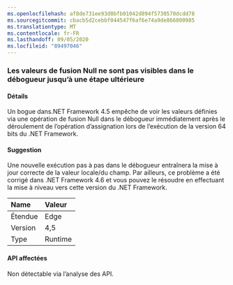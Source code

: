 ```yaml
---
ms.openlocfilehash: af8de731ee93d0bfb01042d894f5730570dcdd78
ms.sourcegitcommit: cbacb5d2cebbf044547f6af6e74a9de866800985
ms.translationtype: MT
ms.contentlocale: fr-FR
ms.lasthandoff: 09/05/2020
ms.locfileid: "89497046"
---
```

### <a name="null-coalescer-values-are-not-visible-in-debugger-until-one-step-later"></a>Les valeurs de fusion Null ne sont pas visibles dans le débogueur jusqu’à une étape ultérieure

#### <a name="details"></a>Détails

Un bogue dans.NET Framework 4.5 empêche de voir les valeurs définies via une opération de fusion Null dans le débogueur immédiatement après le déroulement de l’opération d’assignation lors de l’exécution de la version 64 bits du .NET Framework.

#### <a name="suggestion"></a>Suggestion

Une nouvelle exécution pas à pas dans le débogueur entraînera la mise à jour correcte de la valeur locale/du champ. Par ailleurs, ce problème a été corrigé dans .NET Framework 4.6 et vous pouvez le résoudre en effectuant la mise à niveau vers cette version du .NET Framework.

| Name    | Valeur       |
|:--------|:------------|
| Étendue   |Edge|
|Version|4,5|
|Type|Runtime|

#### <a name="affected-apis"></a>API affectées

Non détectable via l’analyse des API.

<!--

#### Affected APIs

Not detectable via API analysis.

-->
